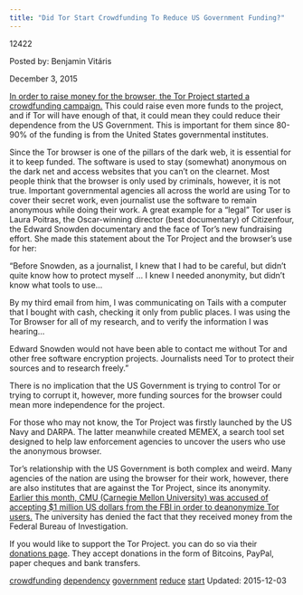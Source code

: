 ```yaml
---
title: "Did Tor Start Crowdfunding To Reduce US Government Funding?"
---
```


12422  
    
Posted by: Benjamin Vitáris </a></span>
    
    
<span>December 3, 2015</span>

    

        
<p><a href="https://nakedsecurity.sophos.com/2015/11/30/tor-looks-to-reduce-dependency-on-us-government-money/">In order to raise money for the browser, the Tor Project started a crowdfunding campaign.</a> This could raise even more funds to the project, and if Tor will have enough of that, it could mean they could reduce their dependence from the US Government. This is important for them since 80-90% of the funding is from the United States governmental institutes.</p>
<p>Since the Tor browser is one of the pillars of the dark web, it is essential for it to keep funded. The software is used to stay (somewhat) anonymous on the dark net and access websites that you can’t on the clearnet. Most people think that the browser is only used by criminals, however, it is not true. Important governmental agencies all across the world are using Tor to cover their secret work, even journalist use the software to remain anonymous while doing their work. A great example for a “legal” Tor user is Laura Poitras, the Oscar-winning director (best documentary) of Citizenfour, the Edward Snowden documentary and the face of Tor’s new fundraising effort. She made this statement about the Tor Project and the browser’s use for her:</p>
<p>“Before Snowden, as a journalist, I knew that I had to be careful, but didn’t quite know how to protect myself &#8230; I knew I needed anonymity, but didn’t know what tools to use&#8230;</p>
<p>By my third email from him, I was communicating on Tails with a computer that I bought with cash, checking it only from public places. I was using the Tor Browser for all of my research, and to verify the information I was hearing&#8230;</p>
<p>Edward Snowden would not have been able to contact me without Tor and other free software encryption projects. Journalists need Tor to protect their sources and to research freely.”</p>
<p>There is no implication that the US Government is trying to control Tor or trying to corrupt it, however, more funding sources for the browser could mean more independence for the project.</p>
<p>For those who may not know, the Tor Project was firstly launched by the US Navy and DARPA. The latter meanwhile created MEMEX, a search tool set designed to help law enforcement agencies to uncover the users who use the anonymous browser.</p>
<p>Tor’s relationship with the US Government is both complex and weird. Many agencies of the nation are using the browser for their work, however, there are also institutes that are against the Tor Project, since its anonymity. <a href="/2015/11/17/university-accused-of-accepting-1-million-for-exposing-tor-users-fbi-denies/">Earlier this month, CMU (Carnegie Mellon University) was accused of accepting $1 million US dollars from the FBI in order to deanonymize Tor users.</a> The university has denied the fact that they received money from the Federal Bureau of Investigation.</p>
<p>If you would like to support the Tor Project. you can do so via their <a href="https://www.torproject.org/donate/donate">donations page</a>. They accept donations in the form of Bitcoins, PayPal, paper cheques and bank transfers.</p>
    
    

<a href="/tag/crowdfunding/" rel="tag">crowdfunding</a> <a href="/tag/dependency/" rel="tag">dependency</a> <a href="/tag/government/" rel="tag">government</a> <a href="/tag/reduce/" rel="tag">reduce</a> <a href="/tag/start/" rel="tag">start</a> Updated: 2015-12-03
    
    


